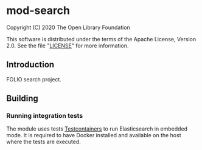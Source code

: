 # mod-search

Copyright (C) 2020 The Open Library Foundation

This software is distributed under the terms of the Apache License,
Version 2.0. See the file "[LICENSE](LICENSE)" for more information.

## Introduction

FOLIO search project.

## Building

### Running integration tests

The module uses tests [Testcontainers](https://www.testcontainers.org/) to run Elasticsearch in
embedded mode. It is required to have Docker installed and available on the host where the tests are executed.
